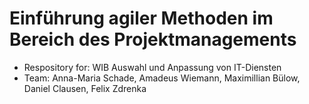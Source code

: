 # Einführung agiler Methoden im Bereich des Projektmanagements

* Respository for: WIB Auswahl und Anpassung von IT-Diensten
* Team: Anna-Maria Schade, Amadeus Wiemann, Maximillian Bülow, Daniel Clausen, Felix Zdrenka
